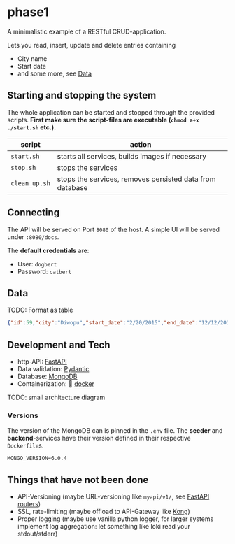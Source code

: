 # phase1

A minimalistic example of a RESTful CRUD-application.

Lets you read, insert, update and delete entries containing

- City name
- Start date
- and some more, see [Data](#data)


## Starting and stopping the system

The whole application can be started and stopped through the provided scripts.
**First make sure the script-files are executable (`chmod a+x ./start.sh` etc.).**

| script        | action                                                   |
| ------------- | -------------------------------------------------------- |
| `start.sh`    | starts all services, builds images if necessary          |
| `stop.sh`     | stops the services                                       |
| `clean_up.sh` | stops the services, removes persisted data from database |

## Connecting

The API will be served on Port `8080` of the host.
A simple UI will be served under `:8080/docs`.

The **default credentials** are:

- User: `dogbert`
- Password: `catbert`

## Data

TODO: Format as table

``` json
{"id":59,"city":"Diwopu","start_date":"2/20/2015","end_date":"12/12/2014","price":"81.90","status":"Daily","color":"#08c51b"}
```

## Development and Tech

- http-API: [FastAPI](https://fastapi.tiangolo.com/)
- Data validation: [Pydantic](https://docs.pydantic.dev/)
- Database: [MongoDB](https://www.mongodb.com/)
- Containerization: 🐳 [docker](https://www.docker.com/)

TODO: small architecture diagram

### Versions

The version of the MongoDB can is pinned in the `.env` file.
The **seeder** and **backend**-services have their version defined in their respective `Dockerfile`s.

``` [.env]
MONGO_VERSION=6.0.4
```

## Things that have not been done

- API-Versioning (maybe URL-versioning like `myapi/v1/`, see [FastAPI routers](https://fastapi.tiangolo.com/tutorial/bigger-applications/))
- SSL, rate-limiting (maybe offload to API-Gateway like [Kong](https://konghq.com/))
- Proper logging (maybe use vanilla python logger, for larger systems implement log aggregation: let something like loki read your stdout/stderr)